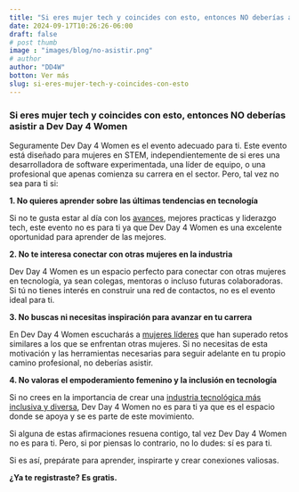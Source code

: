 ```yaml
---
title: "Si eres mujer tech y coincides con esto, entonces NO deberías asistir a Dev Day 4 Women"
date: 2024-09-17T10:26:26-06:00
draft: false
# post thumb
image : "images/blog/no-asistir.png"
# author
author: "DD4W"
botton: Ver más
slug: si-eres-mujer-tech-y-coincides-con-esto
---
```


### Si eres mujer tech y coincides con esto, entonces NO deberías asistir a Dev Day 4 Women

Seguramente Dev Day 4 Women es el evento adecuado para ti. Este evento está diseñado para mujeres en STEM, independientemente de si eres una desarrolladora de software experimentada, una líder de equipo, o una profesional que apenas comienza su carrera en el sector. Pero, tal vez no sea para ti si:

**1. No quieres aprender sobre las últimas tendencias en tecnología**

Si no te gusta estar al día con los [avances](https://devday4w.com/sessions/mayo-2023/novedades-de-css/), mejores practicas y liderazgo tech, este evento no es para ti ya que Dev Day 4 Women es una excelente oportunidad para aprender de las mejores.

**2. No te interesa conectar con otras mujeres en la industria**

Dev Day 4 Women es un espacio perfecto para conectar con otras mujeres en tecnología, ya sean colegas, mentoras o incluso futuras colaboradoras. Si tú no tienes interés en construir una red de contactos, no es el evento ideal para ti.

**3. No buscas ni necesitas inspiración para avanzar en tu carrera**

En Dev Day 4 Women escucharás a [mujeres líderes](https://devday4w.com/sessions/octubre-2023/fireside-chat/) que han superado retos similares a los que se enfrentan otras mujeres. Si no necesitas de esta motivación y las herramientas necesarias para seguir adelante en tu propio camino profesional, no deberías asistir.

**4. No valoras el empoderamiento femenino y la inclusión en tecnología**

Si no crees en la importancia de crear una [industria tecnológica más inclusiva y diversa](https://devday4w.com/sessions/mayo-2023/mujeres-ti-vs-la-diversidad-e-inclusion/), Dev Day 4 Women no es para ti ya que es el espacio donde se apoya y se es parte de este movimiento.

Si alguna de estas afirmaciones resuena contigo, tal vez Dev Day 4 Women no es para ti. Pero, si por piensas lo contrario, no lo dudes: sí es para ti.

Si es así, prepárate para aprender, inspirarte y crear conexiones valiosas.

**¿Ya te registraste? Es gratis.**
